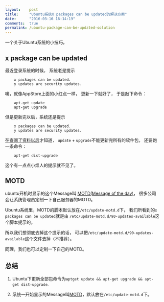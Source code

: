 ```yaml
---
layout:    post
title:     "Ubuntu系统X packages can be updated的解决方案"
date:      "2016-03-16 16:14:19"
comments:  true
permalink: /ubuntu-package-can-be-updated-solution
---
```


一个关于Ubuntu系统的小技巧。

<!--MORE-->


## x package can be updated

最近登录系统的时候，
系统老是提示

```
    x packages can be updated.
    y updates are security updates.
```

噢，就像AppStore上面的小红点一样，
更新一下就好了，
于是敲下命令：

```
    apt-get update
    apt-get upgrade
```

但是更新完以后，系统还是提示

```
    x packages can be updated.
    y updates are security updates.
```

[在查阅了资料以后][dist-upgrade]才知道，
`update` + `upgrade`不能更新完所有的软件包，
还要跑一条命令：

```
    apt-get dist-upgrade
```

这个有一点点小烦人的提示就不见了。


## MOTD

ubuntu开机时显示的这个Message叫
[MOTD(Message of the day)][motd]，
很多公司会让系统管理员定制一下自己服务器的MOTD。

Ubuntu系统里，MOTD的脚本默认放在`/etc/update-motd.d`下，
我们所看到的`x packages can be updated`就是由
`/etc/update-motd.d/90-updates-available`这个脚本提示的。

所以我们想彻底去掉这个提示的话，
可以把`/etc/update-motd.d/90-updates-available`这个文件去掉（不推荐）。

同理，我们也可以定制一下自己的MOTD。


## 总结

1. Ubuntu下更新全部包命令为`aptget update && apt-get upgrade && apt-get dist-upgrade`.

2. 系统一开始显示的Message叫[MOTD][motd]，默认放在`/etc/update-motd.d`下。

[dist-upgrade]: http://ubuntuforums.org/showthread.php?t=1222909
[motd]: https://en.wikipedia.org/wiki/Motd_(Unix)
